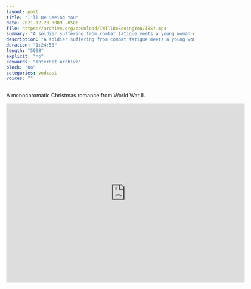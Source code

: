 ```yaml
---
layout: post
title: "I'll Be Seeing You"
date: 2021-12-20 0009 -0500
file: https://archive.org/download/IWillBeSeeingYou/IBSY.mp4
summary: "A soldier suffering from combat fatigue meets a young woman on Christmas furlough from prison and their mutual loneliness blossoms into romance."
description: "A soldier suffering from combat fatigue meets a young woman on Christmas furlough from prison and their mutual loneliness blossoms into romance."
duration: "1:24:58"
length: "5098"
explicit: "no" 
keywords: "Internet Archive"
block: "no" 
categories: vodcast
voices: ""
---
```


A monochromatic Christmas romance from World War II.

<iframe src="https://archive.org/embed/IWillBeSeeingYou" width="640" height="480" frameborder="0" webkitallowfullscreen="true" mozallowfullscreen="true" allowfullscreen></iframe>
